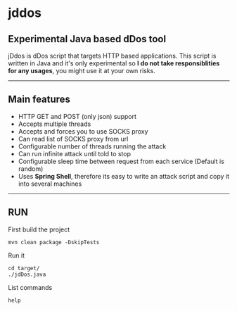 # jddos
Experimental Java based dDos tool
---

jDdos is dDos script that targets HTTP based applications. This script is written in Java and it's only experimental so **I do not take responsiblities for any usages**, you might use it at your own risks.

---

## Main features

- HTTP GET and POST (only json) support
- Accepts multiple threads
- Accepts and forces you to use SOCKS proxy
- Can read list of SOCKS proxy from url
- Configurable number of threads running the attack
- Can run infinite attack until told to stop
- Configurable sleep time between request from each service (Default is random)
- Uses **Spring Shell**, therefore its easy to write an attack script and copy it into several machines

---

## RUN

First build the project

    mvn clean package -DskipTests

Run it

    cd target/
    ./jdDos.java

List commands

    help

